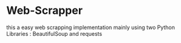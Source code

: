 # Web-Scrapper
this a easy web scrapping implementation mainly using two Python Libraries : BeautifulSoup and requests 
